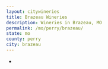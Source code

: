 ```yaml
---
layout: citywineries
title: Brazeau Wineries
description: Wineries in Brazeau, MO
permalink: /mo/perry/brazeau/
state: mo
county: perry
city: brazeau
---
```

-
